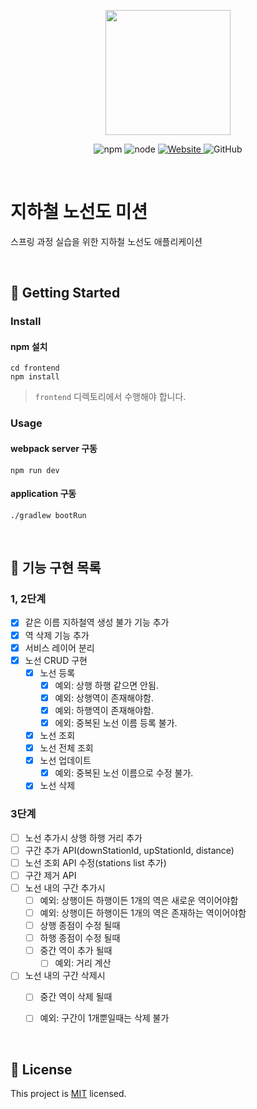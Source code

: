 <p align="center">
    <img width="200px;" src="https://raw.githubusercontent.com/woowacourse/atdd-subway-admin-frontend/master/images/main_logo.png"/>
</p>
<p align="center">
  <img alt="npm" src="https://img.shields.io/badge/npm-%3E%3D%205.5.0-blue">
  <img alt="node" src="https://img.shields.io/badge/node-%3E%3D%209.3.0-blue">
  <a href="https://techcourse.woowahan.com/c/Dr6fhku7" alt="woowacuorse subway">
    <img alt="Website" src="https://img.shields.io/website?url=https%3A%2F%2Fedu.nextstep.camp%2Fc%2FR89PYi5H">
  </a>
  <img alt="GitHub" src="https://img.shields.io/github/license/woowacourse/atdd-subway-map">
</p>

<br>

# 지하철 노선도 미션
스프링 과정 실습을 위한 지하철 노선도 애플리케이션

<br>

## 🚀 Getting Started

### Install
#### npm 설치
```
cd frontend
npm install
```
> `frontend` 디렉토리에서 수행해야 합니다.

### Usage
#### webpack server 구동
```
npm run dev
```
#### application 구동
```
./gradlew bootRun
```
<br>

## 🚀 기능 구현 목록

### 1, 2단계
- [x] 같은 이름 지하철역 생성 불가 기능 추가 
- [x] 역 삭제 기능 추가
- [x] 서비스 레이어 분리
- [x] 노선 CRUD 구현
    - [x] 노선 등록
        - [x] 예외: 상행 하행 같으면 안됨.
        - [x] 예외: 상행역이 존재해야함.
        - [x] 예외: 하행역이 존재해야함.
        - [x] 에외: 중복된 노선 이름 등록 불가.
    - [x] 노선 조회
    - [x] 노선 전체 조회
    - [x] 노선 업데이트
        - [x] 예외: 중복된 노선 이름으로 수정 불가.
    - [x] 노선 삭제
    
### 3단계
- [ ] 노선 추가시 상행 하행 거리 추가
- [ ] 구간 추가 API(downStationId, upStationId, distance)
- [ ] 노선 조회 API 수정(stations list 추가)
- [ ] 구간 제거 API
- [ ] 노선 내의 구간 추가시
    - [ ] 예외: 상행이든 하행이든 1개의 역은 새로운 역이어야함
    - [ ] 예외: 상행이든 하행이든 1개의 역은 존재하는 역이어야함
    - [ ] 상행 종점이 수정 될때
    - [ ] 하행 종점이 수정 될때
    - [ ] 중간 역이 추가 될때
        - [ ] 예외: 거리 계산
- [ ] 노선 내의 구간 삭제시
    - [ ] 중간 역이 삭제 될때
    - [ ] 예외: 구간이 1개뿐일때는 삭제 불가
    

<br>

## 📝 License

This project is [MIT](https://github.com/woowacourse/atdd-subway-map/blob/master/LICENSE) licensed.

